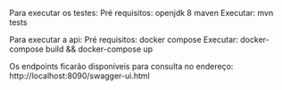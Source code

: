 Para executar os testes:
  Pré requisitos: 
    openjdk 8
    maven
  Executar: 
    mvn tests

Para executar a api:
  Pré requisitos:
    docker compose
  Executar:
    docker-compose build && docker-compose up
  
  Os endpoints ficarão disponíveis para consulta no endereço: http://localhost:8090/swagger-ui.html
